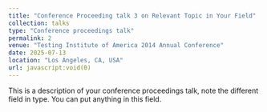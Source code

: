 ```yaml
---
title: "Conference Proceeding talk 3 on Relevant Topic in Your Field"
collection: talks
type: "Conference proceedings talk"
permalink: 2
venue: "Testing Institute of America 2014 Annual Conference"
date: 2025-07-13
location: "Los Angeles, CA, USA"
url: javascript:void(0)
---
```


This is a description of your conference proceedings talk, note the different field in type. You can put anything in this field.
